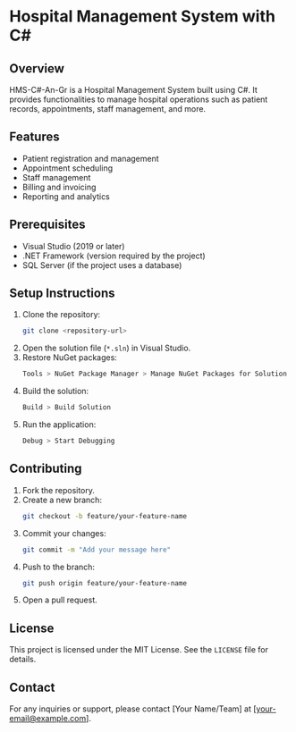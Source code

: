 # Hospital Management System with C# 

## Overview
HMS-C#-An-Gr is a Hospital Management System built using C#. It provides functionalities to manage hospital operations such as patient records, appointments, staff management, and more.

## Features
- Patient registration and management
- Appointment scheduling
- Staff management
- Billing and invoicing
- Reporting and analytics

## Prerequisites
- Visual Studio (2019 or later)
- .NET Framework (version required by the project)
- SQL Server (if the project uses a database)

## Setup Instructions
1. Clone the repository:
   ```bash
   git clone <repository-url>
   ```
2. Open the solution file (`*.sln`) in Visual Studio.
3. Restore NuGet packages:
   ```bash
   Tools > NuGet Package Manager > Manage NuGet Packages for Solution
   ```
4. Build the solution:
   ```bash
   Build > Build Solution
   ```
5. Run the application:
   ```bash
   Debug > Start Debugging
   ```

## Contributing
1. Fork the repository.
2. Create a new branch:
   ```bash
   git checkout -b feature/your-feature-name
   ```
3. Commit your changes:
   ```bash
   git commit -m "Add your message here"
   ```
4. Push to the branch:
   ```bash
   git push origin feature/your-feature-name
   ```
5. Open a pull request.

## License
This project is licensed under the MIT License. See the `LICENSE` file for details.

## Contact
For any inquiries or support, please contact [Your Name/Team] at [your-email@example.com].
